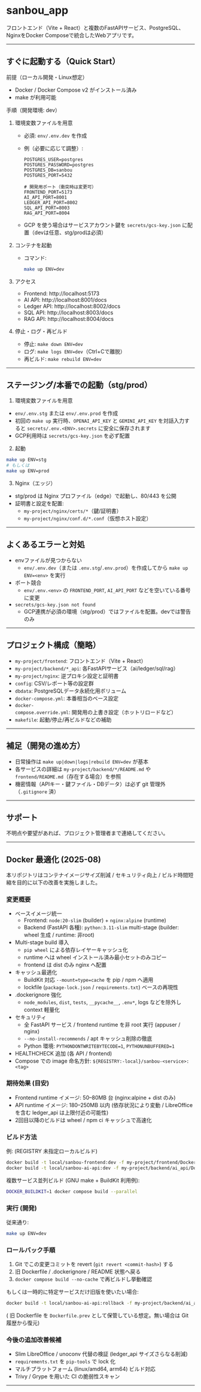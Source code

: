 
# sanbou_app

フロントエンド（Vite + React）と複数のFastAPIサービス、PostgreSQL、NginxをDocker Composeで統合したWebアプリです。

---

## すぐに起動する（Quick Start）

前提（ローカル開発・Linux想定）

- Docker / Docker Compose v2 がインストール済み
- make が利用可能

手順（開発環境: dev）

1) 環境変数ファイルを用意

   - 必須: `env/.env.dev` を作成
   - 例（必要に応じて調整）:

     ```env
     POSTGRES_USER=postgres
     POSTGRES_PASSWORD=postgres
     POSTGRES_DB=sanbou
     POSTGRES_PORT=5432

     # 開発用ポート（衝突時は変更可）
     FRONTEND_PORT=5173
     AI_API_PORT=8001
     LEDGER_API_PORT=8002
     SQL_API_PORT=8003
     RAG_API_PORT=8004
     ```

   - GCP を使う場合はサービスアカウント鍵を `secrets/gcs-key.json` に配置（devは任意、stg/prodは必須）

2) コンテナを起動

   - コマンド:

     ```bash
     make up ENV=dev
     ```

3) アクセス

   - Frontend: http://localhost:5173
   - AI API: http://localhost:8001/docs
   - Ledger API: http://localhost:8002/docs
   - SQL API: http://localhost:8003/docs
   - RAG API: http://localhost:8004/docs

4) 停止・ログ・再ビルド

   - 停止: `make down ENV=dev`
   - ログ: `make logs ENV=dev`（Ctrl+Cで離脱）
   - 再ビルド: `make rebuild ENV=dev`

---

## ステージング/本番での起動（stg/prod）

1) 環境変数ファイルを用意

- `env/.env.stg` または `env/.env.prod` を作成
- 初回の `make up` 実行時、`OPENAI_API_KEY` と `GEMINI_API_KEY` を対話入力すると `secrets/.env.<ENV>.secrets` に安全に保存されます
- GCP利用時は `secrets/gcs-key.json` を必ず配置

2) 起動

```bash
make up ENV=stg
# もしくは
make up ENV=prod
```

3) Nginx（エッジ）

- stg/prod は Nginx プロファイル（edge）で起動し、80/443 を公開
- 証明書と設定を配置:
  - `my-project/nginx/certs/*`（鍵/証明書）
  - `my-project/nginx/conf.d/*.conf`（仮想ホスト設定）

---

## よくあるエラーと対処

- envファイルが見つからない
  - `env/.env.dev`（または `.env.stg`/`.env.prod`）を作成してから `make up ENV=<env>` を実行
- ポート競合
  - `env/.env.<env>` の `FRONTEND_PORT`, `AI_API_PORT` などを空いている番号に変更
- `secrets/gcs-key.json not found`
  - GCP連携が必須の環境（stg/prod）ではファイルを配置。devでは警告のみ

---

## プロジェクト構成（簡略）

- `my-project/frontend`: フロントエンド（Vite + React）
- `my-project/backend/*_api`: 各FastAPIサービス（ai/ledger/sql/rag）
- `my-project/nginx`: 逆プロキシ設定と証明書
- `config`: CSV/レポート等の設定群
- `dbdata`: PostgreSQLデータ永続化用ボリューム
- `docker-compose.yml`: 本番相当のベース設定
- `docker-compose.override.yml`: 開発用の上書き設定（ホットリロードなど）
- `makefile`: 起動/停止/再ビルドなどの補助

---

## 補足（開発の進め方）

- 日常操作は `make up|down|logs|rebuild ENV=dev` が基本
- 各サービスの詳細は `my-project/backend/*/README.md` や `frontend/README.md`（存在する場合）を参照
- 機密情報（APIキー・鍵ファイル・DBデータ）は必ず git 管理外（`.gitignore` 済）

---

## サポート

不明点や要望があれば、プロジェクト管理者まで連絡してください。

---

## Docker 最適化 (2025-08)

本リポジトリはコンテナイメージサイズ削減 / セキュリティ向上 / ビルド時間短縮を目的に以下の改善を実施しました。

### 変更概要

- ベースイメージ統一
  - Frontend: `node:20-slim` (builder) + `nginx:alpine` (runtime)
  - Backend (FastAPI 各種): `python:3.11-slim` multi-stage (builder: wheel 生成 / runtime: 非root)
- Multi-stage build 導入
  - `pip wheel` による依存レイヤーキャッシュ化
  - runtime へは wheel インストール済み最小セットのみコピー
  - frontend は dist のみ nginx へ配置
- キャッシュ最適化
  - BuildKit 対応 `--mount=type=cache` を pip / npm へ適用
  - lockfile (`package-lock.json` / `requirements.txt`) ベースの再現性
- .dockerignore 強化
  - `node_modules`, `dist`, `tests`, `__pycache__`, `.env*`, logs などを除外し context 軽量化
- セキュリティ
  - 全 FastAPI サービス / frontend runtime を非 root 実行 (appuser / nginx)
  - `--no-install-recommends` / apt キャッシュ削除の徹底
  - Python 環境: `PYTHONDONTWRITEBYTECODE=1`, `PYTHONUNBUFFERED=1`
- HEALTHCHECK 追加 (各 API / frontend)
- Compose での image 命名方針: `${REGISTRY:-local}/sanbou-<service>:<tag>`

### 期待効果 (目安)

- Frontend runtime イメージ: 50–80MB 台 (nginx:alpine + dist のみ)
- API runtime イメージ: 180–250MB 以内 (依存状況により変動 / LibreOffice を含む ledger_api は上限付近の可能性)
- 2回目以降のビルドは wheel / npm ci キャッシュで高速化

### ビルド方法

例: (REGISTRY 未指定ローカルビルド)

```bash
docker build -t local/sanbou-frontend:dev -f my-project/frontend/Dockerfile my-project/frontend
docker build -t local/sanbou-ai-api:dev -f my-project/backend/ai_api/Dockerfile my-project/backend/ai_api
```

複数サービス並列ビルド (GNU make + BuildKit 利用例):

```bash
DOCKER_BUILDKIT=1 docker compose build --parallel
```

### 実行 (開発)

従来通り:

```bash
make up ENV=dev
```

### ロールバック手順

1. Git でこの変更コミットを revert (`git revert <commit-hash>`) する
2. 旧 Dockerfile / .dockerignore / README 状態へ戻る
3. `docker compose build --no-cache` で再ビルドし挙動確認

もしくは一時的に特定サービスだけ旧版を使いたい場合:

```bash
docker build -t local/sanbou-ai-api:rollback -f my-project/backend/ai_api/Dockerfile.prev my-project/backend/ai_api
```
(
旧 Dockerfile を `Dockerfile.prev` として保管している想定。無い場合は Git 履歴から復元)

### 今後の追加改善候補

- Slim LibreOffice / unoconv 代替の検証 (ledger_api サイズさらなる削減)
- `requirements.txt` を `pip-tools` で lock 化
- マルチプラットフォーム (linux/amd64, arm64) ビルド対応
- Trivy / Grype を用いた CI の脆弱性スキャン

---
